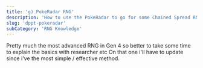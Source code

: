 ```yaml
---
title: 'g) PokeRadar RNG'
description: 'How to use the PokeRadar to go for some Chained Spread RNG' 
slug: 'dppt-pokeradar'
subCategory: 'RNG Knowledge'
---
```


Pretty much the most advanced RNG in Gen 4 so better to take some time to explain the basics with researcher etc
On that one i'll have to update since i've the most simple / effective method.